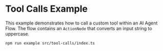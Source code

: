# Tool Calls Example

This example demonstrates how to call a custom tool within an AI Agent Flow. The flow contains an `ActionNode` that converts an input string to uppercase.

```bash
npm run example src/tool-calls/index.ts
```
